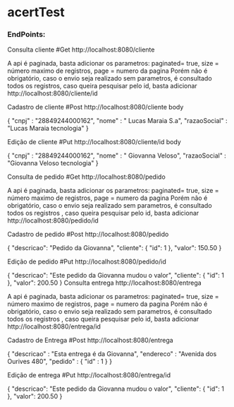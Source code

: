 # acertTest
### EndPoints:

Consulta cliente
#Get http://localhost:8080/cliente

A api é paginada, basta adicionar os parametros: paginated= true, size = número maximo de registros, page = numero da pagina
Porém não é obrigatório, caso o envio seja realizado sem parametros, é consultado todos os registros, caso queira pesquisar pelo id, basta adicionar http://localhost:8080/cliente/id

Cadastro de cliente
#Post http://localhost:8080/cliente
body

{
    "cnpj" : "28849244000162",
    "nome" : " Lucas Maraia S.a",
    "razaoSocial" : "Lucas Maraia tecnologia"
}

Edição de cliente
#Put http://localhost:8080/cliente/id
body


{
    "cnpj" : "28849244000162",
    "nome" : " Giovanna Veloso",
    "razaoSocial" : "Giovanna Veloso tecnologia"
}

Consulta de pedido
#Get http://localhost:8080/pedido

A api é paginada, basta adicionar os parametros: paginated= true, size = número maximo de registros, page = numero da pagina
Porém não é obrigatório, caso o envio seja realizado sem parametros, é consultado todos os registros , caso queira pesquisar pelo id, basta adicionar http://localhost:8080/pedido/id

Cadastro de pedido
#Post http://localhost:8080/pedido

{
  "descricao": "Pedido da Giovanna",
  "cliente": {
    "id": 1
  },
  "valor": 150.50
}

Edição de pedido
#Put http://localhost:8080/pedido/id

{
  "descricao": "Este pedido da Giovanna mudou o valor",
  "cliente": {
    "id": 1
  },
  "valor": 200.50
}
Consulta entrega
http://localhost:8080/entrega

A api é paginada, basta adicionar os parametros: paginated= true, size = número maximo de registros, page = numero da pagina
Porém não é obrigatório, caso o envio seja realizado sem parametros, é consultado todos os registros , caso queira pesquisar pelo id, basta adicionar http://localhost:8080/entrega/id

Cadastro de Entrega
#Post http://localhost:8080/entrega

{
    "descricao" : "Esta entrega é da Giovanna",
    "endereco" : "Avenida dos Ourives 480",
    "pedido" : {
        "id" : 1
    }
}

Edição de entrega
#Put http://localhost:8080/entrega/id

{
  "descricao": "Este pedido da Giovanna mudou o valor",
  "cliente": {
    "id": 1
  },
  "valor": 200.50
}



